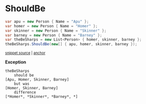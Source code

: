 # ShouldBe

<!-- snippet: EnumerableShouldBeExamples.ShouldBe.codeSample.approved.cs -->
<a id='snippet-EnumerableShouldBeExamples.ShouldBe.codeSample.approved.cs'></a>
```cs
var apu = new Person { Name = "Apu" };
var homer = new Person { Name = "Homer" };
var skinner = new Person { Name = "Skinner" };
var barney = new Person { Name = "Barney" };
var theBeSharps = new List<Person> { homer, skinner, barney };
theBeSharps.ShouldBe(new[] { apu, homer, skinner, barney });
```
<sup><a href='/src/DocumentationExamples/CodeExamples/EnumerableShouldBeExamples.ShouldBe.codeSample.approved.cs#L1-L6' title='Snippet source file'>snippet source</a> | <a href='#snippet-EnumerableShouldBeExamples.ShouldBe.codeSample.approved.cs' title='Start of snippet'>anchor</a></sup>
<!-- endSnippet -->

**Exception**

<!-- include: EnumerableShouldBeExamples.ShouldBe.exceptionText.approved.txt -->
```
theBeSharps
    should be
[Apu, Homer, Skinner, Barney]
    but was
[Homer, Skinner, Barney]
    difference
[*Homer*, *Skinner*, *Barney*, *]
```
<!-- endInclude -->

